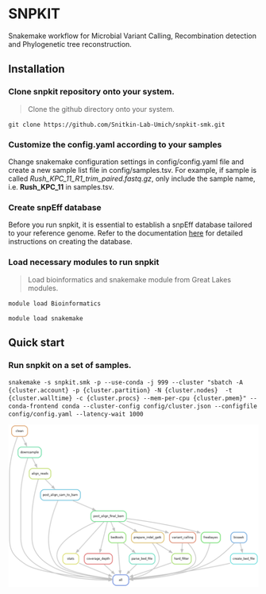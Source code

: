 # SNPKIT

Snakemake workflow for Microbial Variant Calling, Recombination detection and Phylogenetic tree reconstruction.

## Installation

### Clone snpkit repository onto your system.

> Clone the github directory onto your system.

```
git clone https://github.com/Snitkin-Lab-Umich/snpkit-smk.git
```

### Customize the config.yaml according to your samples

Change snakemake configuration settings in config/config.yaml file and create a new sample list file in config/samples.tsv. For example, if sample is called *Rush_KPC_11_R1_trim_paired.fastq.gz*, only include the sample name, i.e. **Rush_KPC_11** in samples.tsv. 

### Create snpEff database

Before you run snpkit, it is essential to establish a snpEff database tailored to your reference genome. Refer to the documentation [here](snpEff.md) for detailed instructions on creating the database. 

### Load necessary modules to run snpkit

> Load bioinformatics and snakemake module from Great Lakes modules.

```
module load Bioinformatics
```

```
module load snakemake
```

## Quick start

### Run snpkit on a set of samples.

```
snakemake -s snpkit.smk -p --use-conda -j 999 --cluster "sbatch -A {cluster.account} -p {cluster.partition} -N {cluster.nodes}  -t {cluster.walltime} -c {cluster.procs} --mem-per-cpu {cluster.pmem}" --conda-frontend conda --cluster-config config/cluster.json --configfile config/config.yaml --latency-wait 1000
```


![Alt text](./snpkit_dag.png)
